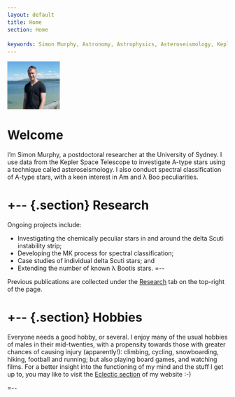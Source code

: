 ```yaml
---
layout: default
title: Home
section: Home

keywords: Simon Murphy, Astronomy, Astrophysics, Asteroseismology, Kepler, Jeremiah Horrocks Institute, delta Scuti, chemical peculiar, A-type star, Am star, Fourier, Nyquist, Spectral classification, lambda Boo, Usyd, University of Sydney, SIfA, Sydney Institute for Astronomy
---
```


<img class='inset right' src='/images/simon_murphy.jpg' title='Simon Murphy' alt='Simon @ Yellowstone National Park' width='120px' />

Welcome
=======

I’m Simon Murphy, a postdoctoral researcher at the University of Sydney. I use data from the Kepler Space Telescope to investigate A-type stars using a technique called asteroseismology. I also conduct spectral classification of A-type stars, with a keen interest in Am and &lambda; Boo peculiarities.

+-- {.section}
Research
========

Ongoing projects include:

* Investigating the chemically peculiar stars in and around the delta Scuti instability strip;
* Developing the MK process for spectral classification;
* Case studies of individual delta Scuti stars; and
* Extending the number of known &lambda; Bootis stars.
=--

Previous publications are collected under the [Research](/research) tab on the top-right of the page.

+-- {.section}
Hobbies
=======

Everyone needs a good hobby, or several. I enjoy many of the usual hobbies of males in their mid-twenties, with a propensity towards those with greater chances of causing injury (apparently!): climbing, cycling, snowboarding, hiking, football and running; but also playing board games, and watching films. For a better insight into the functioning of my mind and the stuff I get up to, you may like to visit the [Eclectic section](/eclectic) of my website :-)

=--
